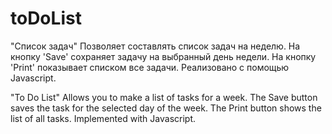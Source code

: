 # toDoList
"Список задач"
Позволяет составлять список задач на неделю.
На кнопку 'Save' сохраняет задачу на выбранный день недели.
На кнопку 'Print' показывает списком все задачи.
Реализовано с помощью Javascript.

"To Do List"
Allows you to make a list of tasks for a week.
The Save button saves the task for the selected day of the week.
The Print button shows the list of all tasks.
Implemented with Javascript.
